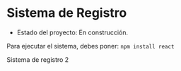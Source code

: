 <h1> Sistema de Registro</h1>

- Estado del proyecto: En construcción.

Para ejecutar el sistema, debes poner:
```npm install react```

Sistema de registro 2
